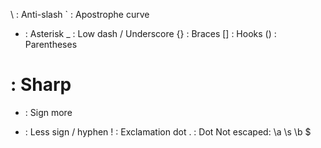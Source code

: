 
\   : Anti-slash
`   : Apostrophe curve
*   : Asterisk
_   : Low dash / Underscore
{} : Braces
[] : Hooks
() : Parentheses
#   : Sharp
+   : Sign more
-   : Less sign / hyphen
!   : Exclamation dot
.   : Dot
Not escaped: \a \s \b \$

